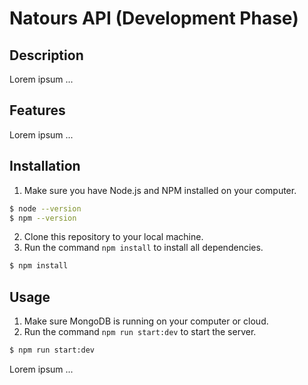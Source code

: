 # Natours API (Development Phase)

## Description

Lorem ipsum ...

## Features

Lorem ipsum ...

## Installation

1. Make sure you have Node.js and NPM installed on your computer.

```bash
$ node --version
$ npm --version
```

2. Clone this repository to your local machine.
3. Run the command `npm install` to install all dependencies.

```bash
$ npm install
```

## Usage

1. Make sure MongoDB is running on your computer or cloud.
2. Run the command `npm run start:dev` to start the server.

```bash
$ npm run start:dev
```

Lorem ipsum ...
